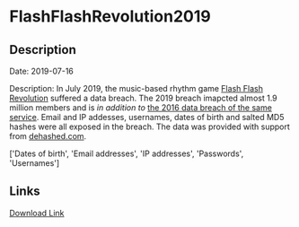 # FlashFlashRevolution2019

## Description

Date: 2019-07-16

Description:
In July 2019, the music-based rhythm game <a href="http://www.flashflashrevolution.com/" target="_blank" rel="noopener">Flash Flash Revolution</a> suffered a data breach. The 2019 breach imapcted almost 1.9 million members and is <em>in addition to</em> <a href="http://www.flashflashrevolution.com/ffr/information-breach/" target="_blank" rel="noopener">the 2016 data breach of the same service</a>. Email and IP addesses, usernames, dates of birth and salted MD5 hashes were all exposed in the breach. The data was provided with support from <a href="https://dehashed.com/" target="_blank" rel="noopener">dehashed.com</a>.


['Dates of birth', 'Email addresses', 'IP addresses', 'Passwords', 'Usernames']

## Links

[Download Link](https://link-to.net/1229997/781.2952468340864/dynamic/?r=Zmxhc2hmbGFzaHJldm9sdXRpb24uY29t)